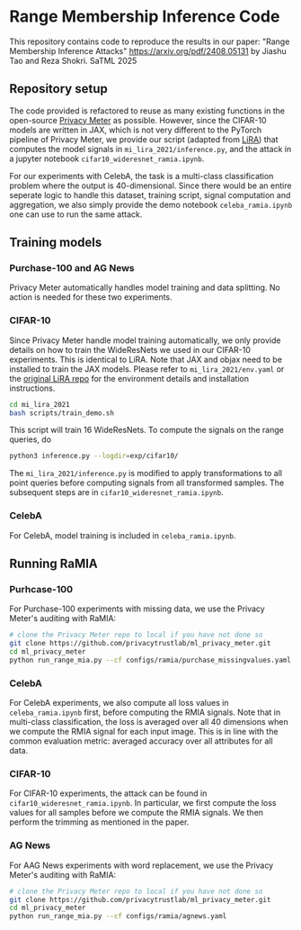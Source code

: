 # Range Membership Inference Code

This repository contains code to reproduce the results in our paper:
"Range Membership Inference Attacks" https://arxiv.org/pdf/2408.05131 by Jiashu Tao and Reza Shokri.
SaTML 2025

## Repository setup
The code provided is refactored to reuse as many existing functions in the open-source [Privacy Meter](https://github.com/privacytrustlab/ml_privacy_meter) as possible. However, since the CIFAR-10 models are written in JAX, which is not very different to the PyTorch pipeline of Privacy Meter, we provide our script (adapted from [LiRA]((https://github.com/carlini/privacy/tree/better-mi/research/mi_lira_2021))) that computes the model signals in `mi_lira_2021/inference.py`, and the attack in a jupyter notebook `cifar10_wideresnet_ramia.ipynb`.

For our experiments with CelebA, the task is a multi-class classification problem where the output is 40-dimensional. Since there would be an entire seperate logic to handle this dataset, training script, signal computation and aggregation, we also simply provide the demo notebook `celeba_ramia.ipynb` one can use to run the same attack.

## Training models
### Purchase-100 and AG News
Privacy Meter automatically handles model training and data splitting. No action is needed for these two experiments.

### CIFAR-10
Since Privacy Meter handle model training automatically, we only provide details on how to train the WideResNets we used in our CIFAR-10 experiments. This is identical to LiRA. Note that JAX and objax need to be installed to train the JAX models. Please refer to `mi_lira_2021/env.yaml` or the [original LiRA repo](https://github.com/carlini/privacy/tree/better-mi/research/mi_lira_2021) for the environment details and installation instructions.
```bash
cd mi_lira_2021
bash scripts/train_demo.sh
```
This script will train 16 WideResNets. To compute the signals on the range queries, do
```bash
python3 inference.py --logdir=exp/cifar10/
```

The `mi_lira_2021/inference.py` is modified to apply transformations to all point queries before computing signals from all transformed samples. The subsequent steps are in `cifar10_wideresnet_ramia.ipynb`.

### CelebA
For CelebA, model training is included in `celeba_ramia.ipynb`.

## Running RaMIA
### Purhcase-100
For Purchase-100 experiments with missing data, we use the Privacy Meter's auditing with RaMIA:
```bash
# clone the Privacy Meter repo to local if you have not done so
git clone https://github.com/privacytrustlab/ml_privacy_meter.git
cd ml_privacy_meter
python run_range_mia.py --cf configs/ramia/purchase_missingvalues.yaml
```

### CelebA
For CelebA experiments, we also compute all loss values in `celeba_ramia.ipynb` first, before computing the RMIA signals. Note that in multi-class classification, the loss is averaged over all 40 dimensions when we compute the RMIA signal for each input image. This is in line with the common evaluation metric: averaged accuracy over all attributes for all data.

### CIFAR-10
For CIFAR-10 experiments, the attack can be found in `cifar10_wideresnet_ramia.ipynb`. In particular, we first compute the loss values for all samples before we compute the RMIA signals. We then perform the trimming as mentioned in the paper.

### AG News
For AAG News experiments with word replacement, we use the Privacy Meter's auditing with RaMIA:
```bash
# clone the Privacy Meter repo to local if you have not done so
git clone https://github.com/privacytrustlab/ml_privacy_meter.git
cd ml_privacy_meter
python run_range_mia.py --cf configs/ramia/agnews.yaml
```